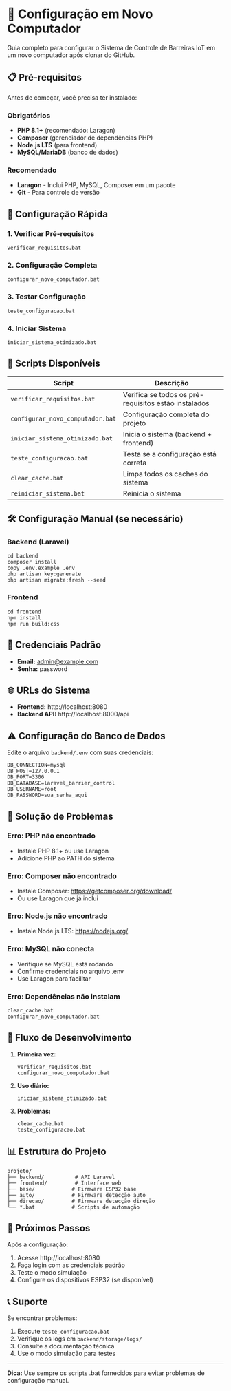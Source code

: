 # 🚀 Configuração em Novo Computador

Guia completo para configurar o Sistema de Controle de Barreiras IoT em um novo computador após clonar do GitHub.

## 📋 Pré-requisitos

Antes de começar, você precisa ter instalado:

### Obrigatórios
- **PHP 8.1+** (recomendado: Laragon)
- **Composer** (gerenciador de dependências PHP)
- **Node.js LTS** (para frontend)
- **MySQL/MariaDB** (banco de dados)

### Recomendado
- **Laragon** - Inclui PHP, MySQL, Composer em um pacote
- **Git** - Para controle de versão

## 🔧 Configuração Rápida

### 1. Verificar Pré-requisitos
```batch
verificar_requisitos.bat
```

### 2. Configuração Completa
```batch
configurar_novo_computador.bat
```

### 3. Testar Configuração
```batch
teste_configuracao.bat
```

### 4. Iniciar Sistema
```batch
iniciar_sistema_otimizado.bat
```

## 📁 Scripts Disponíveis

| Script | Descrição |
|--------|-----------|
| `verificar_requisitos.bat` | Verifica se todos os pré-requisitos estão instalados |
| `configurar_novo_computador.bat` | Configuração completa do projeto |
| `iniciar_sistema_otimizado.bat` | Inicia o sistema (backend + frontend) |
| `teste_configuracao.bat` | Testa se a configuração está correta |
| `clear_cache.bat` | Limpa todos os caches do sistema |
| `reiniciar_sistema.bat` | Reinicia o sistema |

## 🛠️ Configuração Manual (se necessário)

### Backend (Laravel)
```batch
cd backend
composer install
copy .env.example .env
php artisan key:generate
php artisan migrate:fresh --seed
```

### Frontend
```batch
cd frontend
npm install
npm run build:css
```

## 🔐 Credenciais Padrão

- **Email:** admin@example.com
- **Senha:** password

## 🌐 URLs do Sistema

- **Frontend:** http://localhost:8080
- **Backend API:** http://localhost:8000/api

## ⚠️ Configuração do Banco de Dados

Edite o arquivo `backend/.env` com suas credenciais:

```env
DB_CONNECTION=mysql
DB_HOST=127.0.0.1
DB_PORT=3306
DB_DATABASE=laravel_barrier_control
DB_USERNAME=root
DB_PASSWORD=sua_senha_aqui
```

## 🚨 Solução de Problemas

### Erro: PHP não encontrado
- Instale PHP 8.1+ ou use Laragon
- Adicione PHP ao PATH do sistema

### Erro: Composer não encontrado
- Instale Composer: https://getcomposer.org/download/
- Ou use Laragon que já inclui

### Erro: Node.js não encontrado
- Instale Node.js LTS: https://nodejs.org/

### Erro: MySQL não conecta
- Verifique se MySQL está rodando
- Confirme credenciais no arquivo .env
- Use Laragon para facilitar

### Erro: Dependências não instalam
```batch
clear_cache.bat
configurar_novo_computador.bat
```

## 🔄 Fluxo de Desenvolvimento

1. **Primeira vez:**
   ```batch
   verificar_requisitos.bat
   configurar_novo_computador.bat
   ```

2. **Uso diário:**
   ```batch
   iniciar_sistema_otimizado.bat
   ```

3. **Problemas:**
   ```batch
   clear_cache.bat
   teste_configuracao.bat
   ```

## 📊 Estrutura do Projeto

```
projeto/
├── backend/          # API Laravel
├── frontend/         # Interface web
├── base/            # Firmware ESP32 base
├── auto/            # Firmware detecção auto
├── direcao/         # Firmware detecção direção
└── *.bat            # Scripts de automação
```

## 🎯 Próximos Passos

Após a configuração:

1. Acesse http://localhost:8080
2. Faça login com as credenciais padrão
3. Teste o modo simulação
4. Configure os dispositivos ESP32 (se disponível)

## 📞 Suporte

Se encontrar problemas:

1. Execute `teste_configuracao.bat`
2. Verifique os logs em `backend/storage/logs/`
3. Consulte a documentação técnica
4. Use o modo simulação para testes

---

**Dica:** Use sempre os scripts .bat fornecidos para evitar problemas de configuração manual.